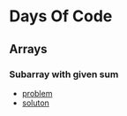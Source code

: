 # Days Of Code

## Arrays

### Subarray with given sum
- [problem](https://practice.geeksforgeeks.org/problems/subarray-with-given-sum-1587115621/1)
- [soluton](../main/arrays01.cpp)